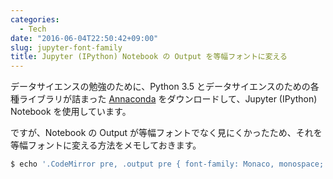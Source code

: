 ```yaml
---
categories:
  - Tech
date: "2016-06-04T22:50:42+09:00"
slug: jupyter-font-family
title: Jupyter (IPython) Notebook の Output を等幅フォントに変える
---
```


データサイエンスの勉強のために、Python 3.5 とデータサイエンスのための各種ライブラリが詰まった [Annaconda](https://www.continuum.io/) をダウンロードして、Jupyter (IPython) Notebook を使用しています。

ですが、Notebook の Output が等幅フォントでなく見にくかったため、それを等幅フォントに変える方法をメモしておきます。

```bash
$ echo '.CodeMirror pre, .output pre { font-family: Monaco, monospace; }' >  ~/.jupyter/custom/custom.css
```

